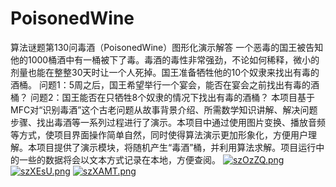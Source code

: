 # PoisonedWine
算法谜题第130问毒酒（PoisonedWine）图形化演示解答
一个恶毒的国王被告知他的1000桶酒中有一桶被下了毒。毒酒的毒性非常强劲，不论如何稀释，微小的剂量也能在整整30天时让一个人死掉。国王准备牺牲他的10个奴隶来找出有毒的酒桶。
问题1：5周之后，国王希望举行一个宴会，能否在宴会之前找出有毒的酒桶？
问题2：国王能否在只牺牲8个奴隶的情况下找出有毒的酒桶？
本项目基于MFC对“识别毒酒”这个古老问题从故事背景介绍、所需数学知识讲解、解决问题步骤、找出毒酒等一系列过程进行了演示。本项目中通过使用图片变换、播放音频等方式，使项目界面操作简单自然，同时使得算法演示更加形象化，方便用户理解。本项目提供了演示模块，将随机产生“毒酒”桶，并利用算法求解。项目运行中的一些的数据将会以文本方式记录在本地，方便查阅。
[![szOzZQ.png](https://s3.ax1x.com/2021/01/27/szOzZQ.png)](https://imgchr.com/i/szOzZQ)
[![szXEsU.png](https://s3.ax1x.com/2021/01/27/szXEsU.png)](https://imgchr.com/i/szXEsU)
[![szXAMT.png](https://s3.ax1x.com/2021/01/27/szXAMT.png)](https://imgchr.com/i/szXAMT)
